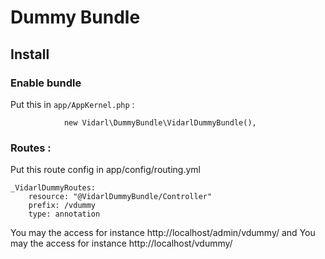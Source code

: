 # Dummy Bundle

## Install

### Enable bundle

Put this in `app/AppKernel.php` :

```
            new Vidarl\DummyBundle\VidarlDummyBundle(),
```

### Routes :

Put this route config in app/config/routing.yml

```
_VidarlDummyRoutes:
    resource: "@VidarlDummyBundle/Controller"
    prefix: /vdummy
    type: annotation

```

You may the access for instance http://localhost/admin/vdummy/ and You may the access for instance http://localhost/vdummy/